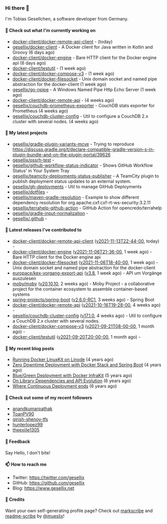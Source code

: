 ### Hi there 👋

I'm Tobias Gesellchen, a software developer from Germany.

#### 👷 Check out what I'm currently working on

- [docker-client/docker-remote-api-client](https://github.com/docker-client/docker-remote-api-client) -  (today)
- [gesellix/docker-client](https://github.com/gesellix/docker-client) - A Docker client for Java written in Kotlin and Groovy (6 days ago)
- [docker-client/docker-engine](https://github.com/docker-client/docker-engine) - Bare HTTP client for the Docker engine api (6 days ago)
- [docker-client/testutil](https://github.com/docker-client/testutil) -  (1 week ago)
- [docker-client/docker-compose-v3](https://github.com/docker-client/docker-compose-v3) -  (1 week ago)
- [docker-client/docker-filesocket](https://github.com/docker-client/docker-filesocket) - Unix domain socket and named pipe abstraction for the docker-client (1 week ago)
- [gesellix/go-npipe](https://github.com/gesellix/go-npipe) - A Windows Named Pipe Http Echo Server (1 week ago)
- [docker-client/docker-remote-api](https://github.com/docker-client/docker-remote-api) -  (4 weeks ago)
- [gesellix/couchdb-prometheus-exporter](https://github.com/gesellix/couchdb-prometheus-exporter) - CouchDB stats exporter for Prometheus (4 weeks ago)
- [gesellix/couchdb-cluster-config](https://github.com/gesellix/couchdb-cluster-config) - Util to configure a CouchDB 2.x cluster with several nodes. (4 weeks ago)

#### 🌱 My latest projects

- [gesellix/gradle-plugin-variants-mcve](https://github.com/gesellix/gradle-plugin-variants-mcve) - Trying to reproduce https://discuss.gradle.org/t/declare-compatible-gradle-version-s-in-plugin-bundle-and-on-the-plugin-portal/39626
- [gesellix/ossrh-test](https://github.com/gesellix/ossrh-test) - 
- [gesellix/github-workflow-status-indicator](https://github.com/gesellix/github-workflow-status-indicator) - Shows GitHub Workflow Status&#39; in Your System Tray
- [gesellix/teamcity-deployments-status-publisher](https://github.com/gesellix/teamcity-deployments-status-publisher) - A TeamCity plugin to publish deployment status updates to an external system.
- [gesellix/gh-deployments](https://github.com/gesellix/gh-deployments) - Util to manage GitHub Deployments
- [gesellix/dotfiles](https://github.com/gesellix/dotfiles) - 
- [gesellix/maven-gradle-resolution](https://github.com/gesellix/maven-gradle-resolution) - Example to show different dependency resolution for org.apache.cxf:cxf-rt-ws-security:3.2.11
- [gesellix/terrahelp-github-action](https://github.com/gesellix/terrahelp-github-action) - GitHub Action for opencredo/terrahelp
- [gesellix/gradle-input-normalization](https://github.com/gesellix/gradle-input-normalization) - 
- [gesellix/.github](https://github.com/gesellix/.github) - 

#### 🔭 Latest releases I've contributed to

- [docker-client/docker-remote-api-client](https://github.com/docker-client/docker-remote-api-client) ([v2021-11-13T22-44-00](https://github.com/docker-client/docker-remote-api-client/releases/tag/v2021-11-13T22-44-00), today) - 
- [docker-client/docker-engine](https://github.com/docker-client/docker-engine) ([v2021-11-06T21-36-00](https://github.com/docker-client/docker-engine/releases/tag/v2021-11-06T21-36-00), 1 week ago) - Bare HTTP client for the Docker engine api
- [docker-client/docker-filesocket](https://github.com/docker-client/docker-filesocket) ([v2021-11-06T18-40-00](https://github.com/docker-client/docker-filesocket/releases/tag/v2021-11-06T18-40-00), 1 week ago) - Unix domain socket and named pipe abstraction for the docker-client
- [europace/kex-vorgang-export-api](https://github.com/europace/kex-vorgang-export-api) ([v3.8](https://github.com/europace/kex-vorgang-export-api/releases/tag/v3.8), 1 week ago) - API um Vorgänge auszulesen
- [moby/moby](https://github.com/moby/moby) ([v20.10.10](https://github.com/moby/moby/releases/tag/v20.10.10), 2 weeks ago) - Moby Project - a collaborative project for the container ecosystem to assemble container-based systems
- [spring-projects/spring-boot](https://github.com/spring-projects/spring-boot) ([v2.6.0-RC1](https://github.com/spring-projects/spring-boot/releases/tag/v2.6.0-RC1), 3 weeks ago) - Spring Boot
- [docker-client/docker-remote-api](https://github.com/docker-client/docker-remote-api) ([v2021-10-16T19-28-00](https://github.com/docker-client/docker-remote-api/releases/tag/v2021-10-16T19-28-00), 4 weeks ago) - 
- [gesellix/couchdb-cluster-config](https://github.com/gesellix/couchdb-cluster-config) ([v17.1.0](https://github.com/gesellix/couchdb-cluster-config/releases/tag/v17.1.0), 4 weeks ago) - Util to configure a CouchDB 2.x cluster with several nodes.
- [docker-client/docker-compose-v3](https://github.com/docker-client/docker-compose-v3) ([v2021-09-21T08-00-00](https://github.com/docker-client/docker-compose-v3/releases/tag/v2021-09-21T08-00-00), 1 month ago) - 
- [docker-client/testutil](https://github.com/docker-client/testutil) ([v2021-09-20T20-00-00](https://github.com/docker-client/testutil/releases/tag/v2021-09-20T20-00-00), 1 month ago) - 

#### 📜 My recent blog posts

- [Running Docker LinuxKit on Linode](https://www.gesellix.net/post/running-docker-linuxkit-on-linode/) (4 years ago)
- [Zero Downtime Deployment with Docker Stack and Spring Boot](https://www.gesellix.net/post/zero-downtime-deployment-with-docker-stack-and-spring-boot/) (4 years ago)
- [Blue/Green Deployment with Docker InfraKit](https://www.gesellix.net/post/blue-green-deployment-with-docker-infrakit/) (5 years ago)
- [On Library Dependencies and API Evolution](https://www.gesellix.net/post/choosing-a-library/) (6 years ago)
- [Where Continuous Deployment ends](https://www.gesellix.net/post/where-continuous-deployment-ends/) (6 years ago)



#### 👯 Check out some of my recent followers

- [anandkumarpathak](https://github.com/anandkumarpathak)
- [ToanPV90](https://github.com/ToanPV90)
- [girish-shenoy-tfs](https://github.com/girish-shenoy-tfs)
- [hunterlopez99](https://github.com/hunterlopez99)
- [theexiile1305](https://github.com/theexiile1305)

#### 💬 Feedback

Say Hello, I don't bite!

#### 📫 How to reach me

- Twitter: https://twitter.com/gesellix
- GitHub: https://github.com/gesellix
- Blog: https://www.gesellix.net

#### 🙇 Credits

Want your own self-generating profile page? Check out [markscribe](https://github.com/muesli/markscribe)
and [readme-scribe](https://github.com/muesli/readme-scribe) by [@mueslix](https://twitter.com/mueslix)!
